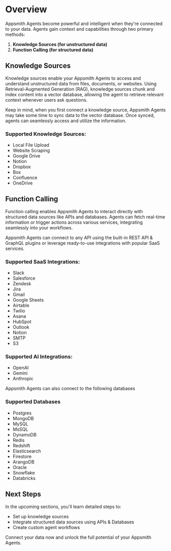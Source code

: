 # Overview

Appsmith Agents become powerful and intelligent when they're connected to your data. Agents gain context and capabilities through two primary methods:

1. **Knowledge Sources (for unstructured data)**
2. **Function Calling (for structured data)**

## Knowledge Sources

Knowledge sources enable your Appsmith Agents to access and understand unstructured data from files, documents, or websites. Using Retrieval-Augmented Generation (RAG), knowledge sources chunk and index content into a vector database, allowing the agent to retrieve relevant context whenever users ask questions.

Keep in mind, when you first connect a knowledge source, Appsmith Agents may take some time to sync data to the vector database. Once synced, agents can seamlessly access and utilize the information.

### Supported Knowledge Sources:

- Local File Upload
- Website Scraping
- Google Drive
- Notion
- Dropbox
- Box
- Confluence
- OneDrive

## Function Calling

Function calling enables Appsmith Agents to interact directly with structured data sources like APIs and databases. Agents can fetch real-time information or trigger actions across various services, integrating seamlessly into your workflows.

Appsmith Agents can connect to any API using the built-in REST API & GraphQL plugins or leverage ready-to-use integrations with popular SaaS services.

### Supported SaaS Integrations:

- Slack
- Salesforce
- Zendesk
- Jira
- Gmail
- Google Sheets
- Airtable
- Twilio
- Asana
- HubSpot
- Outlook
- Notion
- SMTP
- S3

### Supported AI Integrations:

- OpenAI
- Gemini
- Anthropic

Appsmith Agents can also connect to the following databases

### Supported Databases
- Postgres
- MongoDB
- MySQL
- MsSQL
- DynamoDB
- Redis
- Redshift
- Elasticsearch
- Firestore
- ArangoDB
- Oracle
- Snowflake
- Databricks

## Next Steps

In the upcoming sections, you'll learn detailed steps to:

- Set up knowledge sources
- Integrate structured data sources using APIs & Databases
- Create custom agent workflows

Connect your data now and unlock the full potential of your Appsmith Agents.
